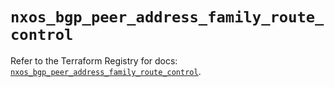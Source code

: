 # `nxos_bgp_peer_address_family_route_control`

Refer to the Terraform Registry for docs: [`nxos_bgp_peer_address_family_route_control`](https://registry.terraform.io/providers/ciscodevnet/nxos/0.5.10/docs/resources/bgp_peer_address_family_route_control).
